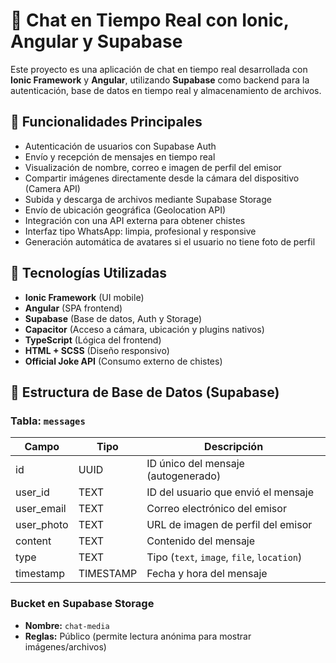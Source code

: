 # 📱 Chat en Tiempo Real con Ionic, Angular y Supabase

Este proyecto es una aplicación de chat en tiempo real desarrollada con **Ionic Framework** y **Angular**, utilizando **Supabase** como backend para la autenticación, base de datos en tiempo real y almacenamiento de archivos.

## 🚀 Funcionalidades Principales

- Autenticación de usuarios con Supabase Auth
- Envío y recepción de mensajes en tiempo real
- Visualización de nombre, correo e imagen de perfil del emisor
- Compartir imágenes directamente desde la cámara del dispositivo (Camera API)
- Subida y descarga de archivos mediante Supabase Storage
- Envío de ubicación geográfica (Geolocation API)
- Integración con una API externa para obtener chistes
- Interfaz tipo WhatsApp: limpia, profesional y responsive
- Generación automática de avatares si el usuario no tiene foto de perfil

## 🧰 Tecnologías Utilizadas

- **Ionic Framework** (UI mobile)
- **Angular** (SPA frontend)
- **Supabase** (Base de datos, Auth y Storage)
- **Capacitor** (Acceso a cámara, ubicación y plugins nativos)
- **TypeScript** (Lógica del frontend)
- **HTML + SCSS** (Diseño responsivo)
- **Official Joke API** (Consumo externo de chistes)

## 🧱 Estructura de Base de Datos (Supabase)

### Tabla: `messages`
| Campo         | Tipo        | Descripción                            |
|---------------|-------------|----------------------------------------|
| id            | UUID        | ID único del mensaje (autogenerado)    |
| user_id       | TEXT        | ID del usuario que envió el mensaje    |
| user_email    | TEXT        | Correo electrónico del emisor          |
| user_photo    | TEXT        | URL de imagen de perfil del emisor     |
| content       | TEXT        | Contenido del mensaje                  |
| type          | TEXT        | Tipo (`text`, `image`, `file`, `location`) |
| timestamp     | TIMESTAMP   | Fecha y hora del mensaje               |

### Bucket en Supabase Storage
- **Nombre:** `chat-media`
- **Reglas:** Público (permite lectura anónima para mostrar imágenes/archivos)



